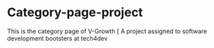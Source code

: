 # Category-page-project
This is the category page of V-Growth [ A project assigned to software development bootsters at tech4dev
